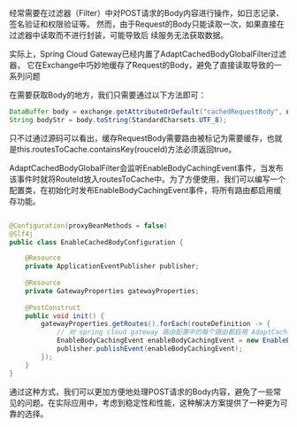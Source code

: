 经常需要在过滤器（Filter）中对POST请求的Body内容进行操作，如日志记录、签名验证和权限验证等。
然而，由于Request的Body只能读取一次，如果直接在过滤器中读取而不进行封装，可能导致后
续服务无法获取数据。


实际上，Spring Cloud Gateway已经内置了AdaptCachedBodyGlobalFilter过滤器，
它在Exchange中巧妙地缓存了Request的Body，避免了直接读取导致的一系列问题

在需要获取Body的地方，我们只需要通过以下方法即可：
```java
DataBuffer body = exchange.getAttributeOrDefault("cachedRequestBody", null);
String bodyStr = body.toString(StandardCharsets.UTF_8);
```
只不过通过源码可以看出，缓存RequestBody需要路由被标记为需要缓存，也就是this.routesToCache.containsKey(rouceId)方法必须返回true。

AdaptCachedBodyGlobalFilter会监听EnableBodyCachingEvent事件，当发布该事件时就将RouteId放入routesToCache中。为了方便使用，我们可以编写一个配置类，在初始化时发布EnableBodyCachingEvent事件，将所有路由都启用缓存功能。
```java

@Configuration(proxyBeanMethods = false)
@Slf4j
public class EnableCachedBodyConfiguration {

    @Resource
    private ApplicationEventPublisher publisher;
    
    @Resource
    private GatewayProperties gatewayProperties;
    
    @PostConstruct
    public void init() {
        gatewayProperties.getRoutes().forEach(routeDefinition -> {
            // 对 spring cloud gateway 路由配置中的每个路由都启用 AdaptCachedBodyGlobalFilter
            EnableBodyCachingEvent enableBodyCachingEvent = new EnableBodyCachingEvent(new Object(), routeDefinition.getId());
            publisher.publishEvent(enableBodyCachingEvent);
        });
    }
}
```
通过这种方式，我们可以更加方便地处理POST请求的Body内容，避免了一些常见的问题。在实际应用中，考虑到稳定性和性能，这种解决方案提供了一种更为可靠的选择。
